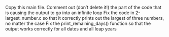 Copy this main file. Comment out (don’t delete it!) the part of the code that is causing the output to go into an infinite loop
Fix the code in 2-largest_number.c so that it correctly prints out the largest of three numbers, no matter the case
Fix the print_remaining_days() function so that the output works correctly for all dates and all leap years
